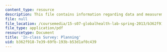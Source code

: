 ```yaml
---
content_type: resource
description: This file contains information regarding data and measurement.
file: null
file_location: /coursemedia/15-s07-globalhealth-lab-spring-2013/b362f9187e3969fb193bb53d1af0c439_MIT15_S07S13_plancheck.pdf
file_type: application/pdf
resourcetype: Document
title: 'In-class Survey: Planning'
uid: b362f918-7e39-69fb-193b-b53d1af0c439
---
```

